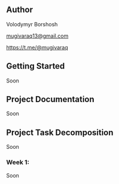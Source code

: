 ## Author
Volodymyr Borshosh

mugivaraq13@gmail.com

https://t.me/@mugivaraq

## Getting Started
Soon

## Project Documentation
Soon

## Project Task Decomposition
Soon

### Week 1:
Soon
